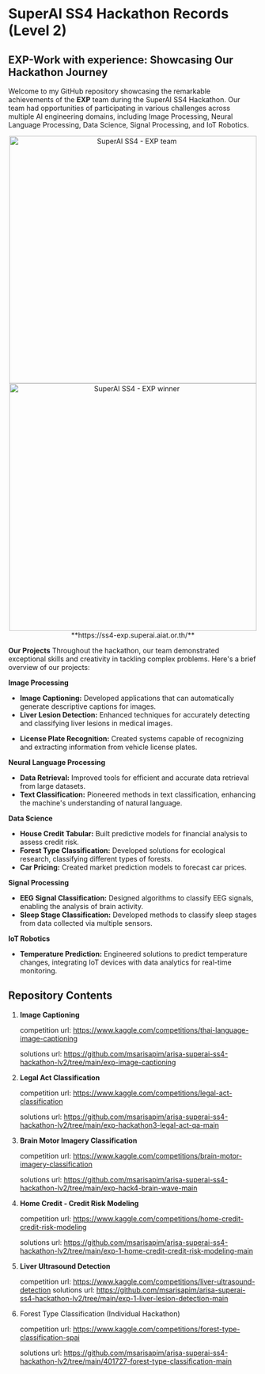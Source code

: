 # SuperAI SS4 Hackathon Records (Level 2)

## EXP-Work with experience: Showcasing Our Hackathon Journey
Welcome to my GitHub repository showcasing the remarkable achievements of the **EXP** team during the SuperAI SS4 Hackathon. 
Our team had opportunities of participating in various challenges across multiple AI engineering domains, including Image Processing, Neural Language Processing, Data Science, Signal Processing, and IoT Robotics.

<p align="center">
  <img src="https://i.ibb.co/HgFcpW3/Super-ai-SS-4-498.jpg" alt="SuperAI SS4 - EXP team" width="500"/>
  <img src="https://i.ibb.co/R7nYXwL/1718685601965.jpg" alt="SuperAI SS4 - EXP winner" width="500"/>
  **https://ss4-exp.superai.aiat.or.th/**
</p>



**Our Projects**
Throughout the hackathon, our team demonstrated exceptional skills and creativity in tackling complex problems. 
Here's a brief overview of our projects:

**Image Processing**
- **Image Captioning:** Developed applications that can automatically generate descriptive captions for images.
- **Liver Lesion Detection:** Enhanced techniques for accurately detecting and classifying liver lesions in medical images.
* **License Plate Recognition:** Created systems capable of recognizing and extracting information from vehicle license plates.

**Neural Language Processing**
- **Data Retrieval:** Improved tools for efficient and accurate data retrieval from large datasets.
- **Text Classification:** Pioneered methods in text classification, enhancing the machine's understanding of natural language.

**Data Science**
- **House Credit Tabular:** Built predictive models for financial analysis to assess credit risk.
- **Forest Type Classification:** Developed solutions for ecological research, classifying different types of forests.
- **Car Pricing:** Created market prediction models to forecast car prices.
  
**Signal Processing**
- **EEG Signal Classification:** Designed algorithms to classify EEG signals, enabling the analysis of brain activity.
- **Sleep Stage Classification:** Developed methods to classify sleep stages from data collected via multiple sensors.

**IoT Robotics**
- **Temperature Prediction:** Engineered solutions to predict temperature changes,
integrating IoT devices with data analytics for real-time monitoring.


## Repository Contents

1. **Image Captioning**

    competition url: https://www.kaggle.com/competitions/thai-language-image-captioning

    solutions url: https://github.com/msarisapim/arisa-superai-ss4-hackathon-lv2/tree/main/exp-image-captioning

2. **Legal Act Classification**

    competition url: https://www.kaggle.com/competitions/legal-act-classification

    solutions url: https://github.com/msarisapim/arisa-superai-ss4-hackathon-lv2/tree/main/exp-hackathon3-legal-act-qa-main

3. **Brain Motor Imagery Classification**

    competition url: https://www.kaggle.com/competitions/brain-motor-imagery-classification

    solutions url: https://github.com/msarisapim/arisa-superai-ss4-hackathon-lv2/tree/main/exp-hack4-brain-wave-main

4. **Home Credit - Credit Risk Modeling**

    competition url: https://www.kaggle.com/competitions/home-credit-credit-risk-modeling

    solutions url: https://github.com/msarisapim/arisa-superai-ss4-hackathon-lv2/tree/main/exp-1-home-credit-credit-risk-modeling-main

5. **Liver Ultrasound Detection**

    competition url: https://www.kaggle.com/competitions/liver-ultrasound-detection
    solutions url: https://github.com/msarisapim/arisa-superai-ss4-hackathon-lv2/tree/main/exp-1-liver-lesion-detection-main

6. Forest Type Classification (Individual Hackathon)

    competition url: https://www.kaggle.com/competitions/forest-type-classification-spai

    solutions url: https://github.com/msarisapim/arisa-superai-ss4-hackathon-lv2/tree/main/401727-forest-type-classification-main

   
